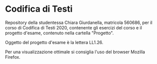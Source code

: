 # Codifica di Testi
Repository della studentessa Chiara Giurdanella, matricola 560686, per il corso di Codifica di Testi 2020, contenente gli esercizi del corso e il progetto d'esame, contenuto nella cartella "Progetto".

Oggetto del progetto d'esame è la lettera LL1.26. 

Per una visualizzazione ottimale si consiglia l'uso del browser Mozilla Firefox.


